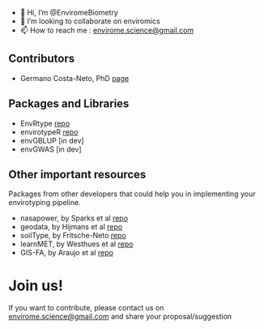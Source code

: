 - 👋 Hi, I’m @EnviromeBiometry 
- 💞️ I’m looking to collaborate on enviromics
- 📫 How to reach me : envirome.science@gmail.com

## Contributors
- Germano Costa-Neto, PhD [page](https://github.com/gcostaneto)

## Packages and Libraries

- EnvRtype [repo](https://github.com/allogamous/EnvRtype)
- envirotypeR [repo](https://github.com/EnviromeBiometry/envirotypeR)
- envGBLUP [in dev]
- envGWAS [in dev]

## Other important resources

Packages from other developers that could help you in implementing your envirotyping pipeline.

- nasapower, by Sparks et al  [repo](https://github.com/ropensci/nasapower)
- geodata, by Hijmans et al [repo](https://github.com/rspatial/geodata)
- soilType, by Fritsche-Neto [repo](https://github.com/rfn-qtl/SoilType)
- learnMET, by Westhues et al [repo](https://github.com/cjubin/learnMET)
- GIS-FA, by Araujo et al [repo](https://github.com/Kaio-Olimpio/GIS-FA)

# Join us!

If you want to contribute, please contact us on envirome.science@gmail.com and share your proposal/suggestion  

<!---
EnviromeBiometry/EnviromeBiometry is a ✨ special ✨ repository because its `README.md` (this file) appears on your GitHub profile.
You can click the Preview link to take a look at your changes.
--->
